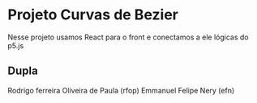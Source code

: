 # Projeto Curvas de Bezier

Nesse projeto usamos React para o front e conectamos a ele lógicas do p5.js

## Dupla

Rodrigo ferreira Oliveira de Paula (rfop)
Emmanuel Felipe Nery (efn)


